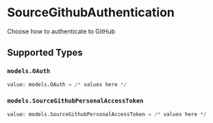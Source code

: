 # SourceGithubAuthentication

Choose how to authenticate to GitHub


## Supported Types

### `models.OAuth`

```python
value: models.OAuth = /* values here */
```

### `models.SourceGithubPersonalAccessToken`

```python
value: models.SourceGithubPersonalAccessToken = /* values here */
```

